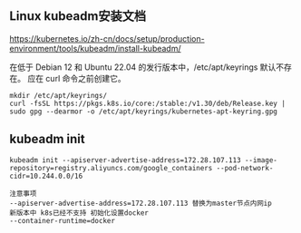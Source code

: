 ## Linux kubeadm安装文档
https://kubernetes.io/zh-cn/docs/setup/production-environment/tools/kubeadm/install-kubeadm/

在低于 Debian 12 和 Ubuntu 22.04 的发行版本中，/etc/apt/keyrings 默认不存在。 应在 curl 命令之前创建它。

    mkdir /etc/apt/keyrings/
    curl -fsSL https://pkgs.k8s.io/core:/stable:/v1.30/deb/Release.key | sudo gpg --dearmor -o /etc/apt/keyrings/kubernetes-apt-keyring.gpg

## kubeadm init
    kubeadm init --apiserver-advertise-address=172.28.107.113 --image-repository=registry.aliyuncs.com/google_containers --pod-network-cidr=10.244.0.0/16
    
    注意事项
    --apiserver-advertise-address=172.28.107.113 替换为master节点内网ip
    新版本中 k8s已经不支持 初始化设置docker
    --container-runtime=docker


